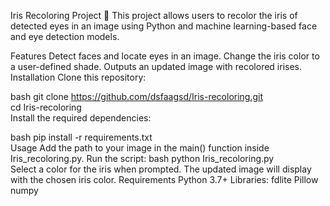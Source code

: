Iris Recoloring Project 🌈
This project allows users to recolor the iris of detected eyes in an image using Python and machine learning-based face and eye detection models.

Features
Detect faces and locate eyes in an image.
Change the iris color to a user-defined shade.
Outputs an updated image with recolored irises.
Installation
Clone this repository:

bash
git clone https://github.com/dsfaagsd/Iris-recoloring.git  
cd Iris-recoloring  
Install the required dependencies:

bash
pip install -r requirements.txt  
Usage
Add the path to your image in the main() function inside Iris_recoloring.py.
Run the script:
bash
python Iris_recoloring.py  
Select a color for the iris when prompted.
The updated image will display with the chosen iris color.
Requirements
Python 3.7+
Libraries:
fdlite
Pillow
numpy
